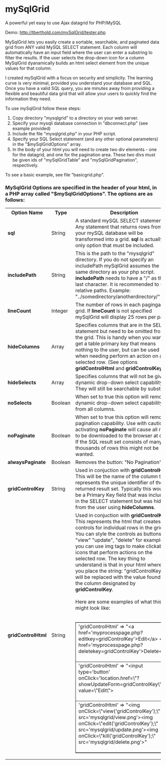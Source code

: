 # mySqlGrid
A powerful yet easy to use Ajax datagrid for PHP/MySQL

Demo: http://tberthold.com/mySqlGrid/tester.php

MySqlGrid lets you easily create a sortable, searchable, and paginated data grid from ANY valid MySQL SELECT statement.  Each column will automatically have an input field where the user can enter a substring to filter the results.  If the user selects the drop-down icon for a column MySqlGrid dyanamically builds an html select element from the unique values for that column.

I created mySqlGrid with a focus on security and simplicity.  The learning curve is very minimal, provided you understand your database and SQL.  Once you have a valid SQL query, you are minutes away from providing a flexible and beautiful data grid that will allow your users to quickly find the information they need.

To use mySqlGrid follow these steps:<br>
1. Copy directory "mysqlgrid" to a directory on your web server.<br> 
2. Specify your mysqli database connection in "dbconnect.php" (see example provided)<br>
3. Include the file "mysqlgrid.php" in your PHP script.<br> 
4. Specify your SQL Select statement (and any other optional parameters) in the "$mySqlGridOptions" array.  
5. In the body of your html you will need to create two div elements - one for the datagrid, and one for the pagination area.  These two divs must be given ids of "mySqlGridTable" and "mySqlGridPagination", respectively.<br>  

To see a basic example, see file "basicgrid.php".

<h3>MySqlGrid Options are specified in the header of your html, in a PHP array called "$mySqlGridOptions".  The options are as follows:</h3>
<table>
<tr><th>Option Name</th><th>Type</th><th>Description</th></tr>
<tr><td><b>sql</b></td><td>String</td><td>A standard mySQL SELECT statement.  Any statement that returns rows from your mySQL database will be transformed into a grid.  <b>sql</b> is actually the only option that must be included.</td></tr>
<tr><td><b>includePath</b></td><td>String</td><td>This is the path to the "mysqlgrid" directory. If you do not specify an includePath mySqlGrid assumes the same directory as your php script.  <b>includePath</b> needs to have a "/" as the last character.  It is recommended to use relative paths.  Example: "../somedirectory/anotherdirectory/"</td></tr>
<tr><td><b>lineCount</b></td><td>Integer</td><td>The number of rows in each pagingated grid.  If <b>lineCount</b> is not specified mySqlGrid will display 25 rows per page.</td></tr>
<tr><td><b>hideColumns</b></td><td>Array</td><td>Specifies columns that are in the SELECT statement but need to be omitted from the grid.  This is handy when you want to get a table primary key that means nothing to the user, but can be used when needing perform an action on a selected row. (See options <b>gridControlHtml</b> and <b>gridControlKey</b>)</td></tr>
<tr><td><b>hideSelects</b></td><td>Array</td><td>Specifies columns that will not be given dynamic drop-down select capability.  They will still be searchable by substring.</td></tr>
<tr><td><b>noSelects</b></td><td>Boolean</td><td>When set to true this option will remove dynamic drop-down select capability from all columns.</td></tr>
<tr><td><b>noPaginate</b></td><td>Boolean</td><td>When set to true this option will remove pagination capability. Use with caution: activating <b>noPaginate</b> will cause all rows to be downloaded to the browser at once. If the SQL result set consists of many thousands of rows this might not be wanted.</td></tr>
<tr><td><b>alwaysPaginate</b></td><td>Boolean</td><td>Removes the button: "No Pagination"</td></tr>
<tr><td><b>gridControlKey</b></td><td>String</td><td>Used in conjuction with <b>gridControlHtml</b>. This will be the name of the column that represents the unique identifier of the returned result set. Typically this would be a Primary Key field that was included in the SELECT statement but was hidden from the user using <b>hideColumns</b>.</td></tr>
<tr><td><b>gridControlHtml</b></td><td>String</td><td>Used in conjuction with <b>gridControlKey</b>. This represents the html that creates controls for individual rows in the grid.  You can style the controls as buttons for "view" "update", "delete" for example.  Or you can use img tags to make clickable icons that perform actions on the selected row.  The key thing to understand is that in your html wherever you place the string: "gridControlKey" it will be replaced with the value found in the column designated by <b>gridControlKey</b>.<br><br>Here are some examples of what this might look like:<br><br>
<table border="1"><tr><td>
'gridControlHtml' =&gt; &quot;&lt;a href='myprocesspage.php?editkey=gridControlKey'&gt;Edit&lt;/a&gt; &lt;a href='myprocesspage.php?deletekey=gridControlKey'&gt;Delete&lt;/a&gt;<br><br>
</td></tr>
<tr><td>
'gridControlHtml' =&gt; &quot;&lt;input type='button' onClick='location.href=\&quot;?showUpdateForm=gridControlKey\&quot;' value=\&quot;Edit\&quot;&gt;<br><br>
</td></tr>
<tr><td>
'gridControlHtml' =&gt; &quot;&lt;img onClick=\&quot;view('gridControlKey');\&quot; src='mysqlgrid/view.png'&gt;&lt;img onClick=\&quot;edit('gridControlKey');\&quot; src='mysqlgrid/update.png'&gt;&lt;img onClick=\&quot;kill('gridControlKey');\&quot; src='mysqlgrid/delete.png'&gt;&quot;<br><br>
</td></tr>
</table>
</td></tr>
</table>







